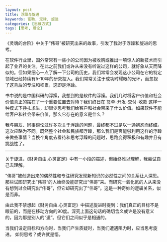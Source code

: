 ```yaml
---
layout: post
title: 浮躁与旋进
keywords: 富勒, 定律, 旋进
categories: [思维方式]
tags: [思考, 理论]
---
```

《灵魂的台阶》中关于“伟哥”被研究出来的故事，引发了我对于浮躁和旋进的思考。

在软件行业里，国外常常有一些小的公司因为被收购或推出一项惊人的新技术而引起了业界的关注。在此之前我们或许从来没有听说过这样的公司，就好象从天而降似的。但如果细心一点了解一下公司的历史，我们常常会发现这小公司在它的特定领域已经持续有5-10年的研究投入。我们常常关注于成功时耀眼的光环，而忽视了这背后的专注和积累，这即是浮躁。

书中说的是中国科研的浮躁，我想到的是软件的浮躁。我们几时将客户价值和社会价值真正的摆在了一个重要位置去对待？我们终日在 签单-开发-交付-收款 这样一种模式下挣扎求生，却很少思考我们给客户和社会带来了什么价值。如果软件不能给客户和社会带来价值，那么它存在的意义是什么？

我与朋友、同事谈论过许多次关于浮躁的问题，最终都不过是以一通抱怨而终结。这次应略为不同。既然整个社会和民族都浮躁，那么我们是否能够利用这样的浮躁来做些事情？当换个角度去看待和思考浮躁的问题时，思路变得积极和有趣并且有挑战性了。
<!-- more -->
* * *
关于旋进，《财务自由.心灵富足》中有一小段的描述，但始终难以理解，我尝试自己去理解。

“伟哥”被创造出来的偶然性和专注研究发现新知识的必然性之间的关系让人深思。那些试图研究出”伟哥“的人始终没能研究出“伟哥”来。而研究一氧化氮的人从来没有想到过会研究出“伟哥”，但它却研究出了“伟哥”。这是一种奇妙的逻辑关系，似是而非。

由此我不禁想起《财务自由.心灵富足》中描述旋进时提到：我们真正的目标不是眼前的，而是在移动方向的90度。深究上面这句话的确切含义或许是没有意义的，因为那是别人的“道”。但它们之间似乎是相通的。

当我们设定目标和方向时，当我们产生质疑时，当我们遭遇阻力时，应当思考旋进。
如何思考？或许就是悟。